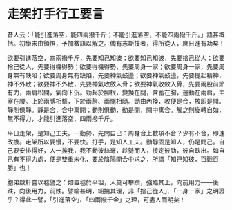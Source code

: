 # 走架打手行工要言

昔人云：「能引進落空，能四兩撥千斤；不能引進落空，不能四兩撥千斤。」語甚概括。初學末由領悟，予加數語以解之。俾有志斯技者，得所從入，庶日進有功矣！

欲要引進落空，四兩撥千斤，先要知己知彼；欲要知己知彼，先要捨己從人；欲要捨己從人，先要得機得勢；欲要得機得勢，先要周身一家；欲要周身一家，先要周身無有缺陷；欲要周身無有缺陷，先要神氣鼓盪；欲要神氣鼓盪，先要提起精神，神不外散；欲要神不外散，先要神氣收斂入骨；欲要神氣收斂入骨，先要兩股前節有力，兩肩松開，氣向下沉。勁起於腳根，變換在腿，含蓄在胸，運動在兩肩，主宰在腰。上於兩膊相繫，下於兩胯、兩腿相隨。勁由內換，收便是合，放即是開。靜則俱靜。靜是合，合中寓開；動則俱動，動是開，開中寓合。觸之則旋轉自如，無不得力，才能引進落空，四兩撥千斤。

平日走架，是知己工夫。一動勢，先問自已：周身合上數項不合？少有不合，即速改換。走架所以要慢，不要快。打手，是知人工夫。動靜固是知人，仍是問己。自己要安排得好，人一挨我，我不動彼絲毫，趁勢而入，接定彼勁，彼自跌出。如自己有不得力處，便是雙重未化，要於陰陽開合中求之，所謂「知己知彼，百戰百勝」也！

胞弟啟軒嘗以毬譬之：如置毬於平坦，人莫可攀躋，強臨其上，向前用力——後跌，向後用力，前跌。譬喻甚明，細揣其理，非「捨己從人」、「一身一家」之明證乎？得此一譬，「引進落空」、「四兩撥千金」之理，可盡人而明矣！